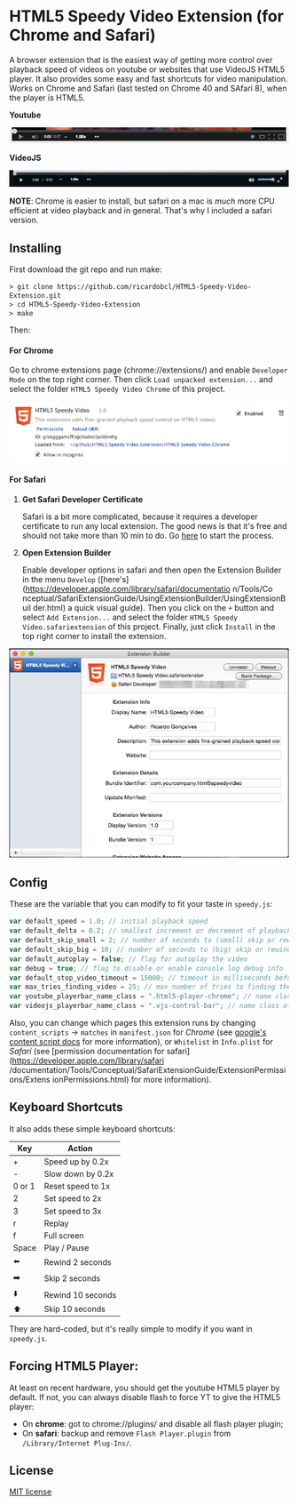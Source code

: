 # HTML5 Speedy Video Extension (for Chrome and Safari)

A browser extension that is the easiest way of getting more control over
playback speed of videos on youtube or websites that use VideoJS HTML5 player.
It also provides some easy and fast shortcuts for video manipulation. Works on
Chrome and Safari (last tested on Chrome 40 and SAfari 8), when the player is
HTML5.

**Youtube**

![Youtube Player](screenshots/yt_player.png)

**VideoJS**

![VideoJS Player](screenshots/vjs_player.png)


**NOTE**: Chrome is easier to install, but safari on a mac is *much* more CPU
efficient at video playback and in general. That's why I included a safari
version.

## Installing

First download the git repo and run make:

```Shell
> git clone https://github.com/ricardobcl/HTML5-Speedy-Video-Extension.git
> cd HTML5-Speedy-Video-Extension
> make
```
Then:

#### For Chrome

Go to chrome extensions page (chrome://extensions/) and enable `Developer Mode`
on the top right corner. Then click `Load unpacked extension...` and select
the folder `HTML5 Speedy Video Chrome` of this project.

![Chrome Extensions](screenshots/chrome_ext.png)

#### For Safari

1. **Get Safari Developer Certificate**

    Safari is a bit more complicated, because it requires a developer certificate to
    run any local extension. The good news is that it's free and should not take
    more than 10 min to do. Go [here](https://developer.apple.com/programs/safari/)
    to start the process.

2. **Open Extension Builder**

    Enable developer options in safari and then open the Extension Builder in
    the menu `Develop`
    ([here's](https://developer.apple.com/library/safari/documentatio n/Tools/Co
    nceptual/SafariExtensionGuide/UsingExtensionBuilder/UsingExtensionBuil
    der.html) a quick visual guide). Then you click on the `+` button and select
    `Add Extension...` and select the folder `HTML5 Speedy
    Video.safariextension` of this project. Finally, just click `Install` in
    the top right corner to install the extension.

![Safari Extension Builder](screenshots/safari_ext_builder.png)

## Config

These are the variable that you can modify to fit your taste in `speedy.js`:

```Javascript
var default_speed = 1.0; // initial playback speed 
var default_delta = 0.2; // smallest increment or decrement of playback speed
var default_skip_small = 2; // number of seconds to (small) skip or rewind the video
var default_skip_big = 10; // number of seconds to (big) skip or rewind the video
var default_autoplay = false; // flag for autoplay the video
var debug = true; // flag to disable or enable console log debug info
var default_stop_video_timeout = 15000; // timeout in milliseconds before stop pausing the video
var max_tries_finding_video = 25; // max number of tries to finding the video
var youtube_playerbar_name_class = ".html5-player-chrome"; // name class of youtube player bar 
var videojs_playerbar_name_class = ".vjs-control-bar"; // name class of VideoJS player bar 
```

Also, you can change which pages this extension runs by changing
`content_scripts` -> `matches` in `manifest.json` for *Chrome* (see [google's
content script docs](https://developer.chrome.com/extensions/content_scripts)
for more information), or `Whitelist` in `Info.plist` for *Safari* (see
[permission documentation for safari](https://developer.apple.com/library/safari
/documentation/Tools/Conceptual/SafariExtensionGuide/ExtensionPermissions/Extens
ionPermissions.html) for more information).

## Keyboard Shortcuts

It also adds these simple keyboard shortcuts:

Key             | Action
---             | ---
+               | Speed up by 0.2x
-               | Slow down by 0.2x
0 or 1          | Reset speed to 1x
2               | Set speed to 2x
3               | Set speed to 3x
r               | Replay
f               | Full screen
Space           | Play / Pause
:arrow_left:    | Rewind 2 seconds
:arrow_right:   | Skip 2 seconds
:arrow_down:    | Rewind 10 seconds
:arrow_up:      | Skip 10 seconds



They are hard-coded, but it's really simple to modify if you want in
`speedy.js`.

## Forcing HTML5 Player:

At least on recent hardware, you should get the youtube HTML5 player by default.
If not, you can always disable flash to force YT to give the HTML5 player:

* On **chrome**: got to chrome://plugins/ and disable all flash player plugin;
* On **safari**: backup and remove `Flash Player.plugin` from `/Library/Internet Plug-Ins/`.


## License

[MIT license](http://opensource.org/licenses/MIT)
